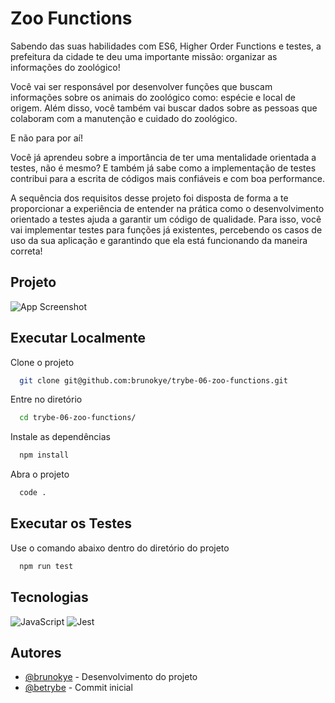 # Zoo Functions

Sabendo das suas habilidades com ES6, Higher Order Functions e testes, a prefeitura da cidade te deu uma importante missão: organizar as informações do zoológico!

Você vai ser responsável por desenvolver funções que buscam informações sobre os animais do zoológico como: espécie e local de origem. Além disso, você também vai buscar dados sobre as pessoas que colaboram com a manutenção e cuidado do zoológico.

E não para por aí!

Você já aprendeu sobre a importância de ter uma mentalidade orientada a testes, não é mesmo? E também já sabe como a implementação de testes contribui para a escrita de códigos mais confiáveis e com boa performance.

A sequência dos requisitos desse projeto foi disposta de forma a te proporcionar a experiência de entender na prática como o desenvolvimento orientado a testes ajuda a garantir um código de qualidade. Para isso, você vai implementar testes para funções já existentes, percebendo os casos de uso da sua aplicação e garantindo que ela está funcionando da maneira correta!

## Projeto

![App Screenshot](https://i.imgur.com/SwlIqh6.png)

## Executar Localmente

Clone o projeto 

```bash
  git clone git@github.com:brunokye/trybe-06-zoo-functions.git
```

Entre no diretório

```bash
  cd trybe-06-zoo-functions/
```

Instale as dependências

```bash
  npm install
```

Abra o projeto

```bash
  code .
```

## Executar os Testes

Use o comando abaixo dentro do diretório do projeto

```bash
  npm run test
```

## Tecnologias

![JavaScript](https://img.shields.io/badge/javascript-%23323330.svg?style=for-the-badge&logo=javascript&logoColor=%23F7DF1E)
![Jest](https://img.shields.io/badge/-jest-%23C21325?style=for-the-badge&logo=jest&logoColor=white)

## Autores

- [@brunokye](https://github.com/brunokye) - Desenvolvimento do projeto
- [@betrybe](https://github.com/betrybe) - Commit inicial
